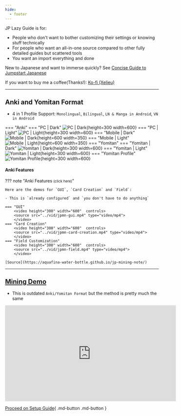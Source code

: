 ```yaml
---
hide:
  - footer
---
```


JP Lazy Guide is for:

- People who don't want to bother customizing their settings or knowing stuff technically
- For people who want an all-in-one source compared to other fully detailed guides but scattered tools
- You want an import everything and done

New to Japanese and want to immerse quickly? See [Concise Guide to Jumpstart Japanese](conciseGuideToJumpstartJP.md)

If you want to buy me a coffee(Thanks!): [Ko-fi (Xelieu)](https://ko-fi.com/xelieu)

---

## Anki and Yomitan Format

- 4 in 1 Profile Support: `Monolingual`, `Bilingual`, `LN & Manga in Android`, `VN in Android`

=== "Anki"
    === "PC | Dark"
        ![PC | Dark](../img/jpmn-dark.png){height=300 width=600}
    === "PC | Light"
        ![PC | Light](../img/jpmn-light.png){height=300 width=600}
    === "Mobile | Dark"
        ![Mobile | Dark](../img/mobile-jpmn-dark.png){height=600 width=350}
    === "Mobile | Light"
        ![Mobile | Light](../img/mobile-jpmn-light.png){height=600 width=350}
=== "Yomitan"
    === "Yomitan | Dark"
        ![Yomitan | Dark](../img/yomitan-dark.png){height=300 width=600}
    === "Yomitan | Light"
        ![Yomitan | Light](../img/yomitan-light.png){height=300 width=600}
    === "Yomitan Profile"
        ![Yomitan Profile](../img/yomitan-profiles.png){height=300 width=600}

#### Anki Features

??? note "Anki Features <small>(click here)</small>"

    Here are the demos for `GUI`, `Card Creation` and `Field`:
        
    - This is `already configured` and `you don't have to do anything`
    
    === "GUI"
        <video height="300" width="600"  controls>
        <source src="../vid/jpmn-gui.mp4" type="video/mp4">
        </video>
    === "Card Creation"
        <video height="300" width="600"  controls>
        <source src="../vid/jpmn-card-creation.mp4" type="video/mp4">
        </video>
    === "Field Customization"
        <video height="300" width="600"  controls>
        <source src="../vid/jpmn-field.mp4" type="video/mp4">
        </video>
    
    [Source](https://aquafina-water-bottle.github.io/jp-mining-note/)

---

## [Mining Demo](https://youtu.be/seAMOvIiFcw)
- This is outdated `Anki/Yomitan Format` but the method is pretty much the same

<iframe width="560" height="315" src="https://www.youtube.com/embed/seAMOvIiFcw" title="Mining Demo" frameborder="0" allow="accelerometer; autoplay; clipboard-write; encrypted-media; gyroscope; picture-in-picture; web-share" allowfullscreen></iframe>


[Proceed on Setup Guide](setup.md){ .md-button .md-button }